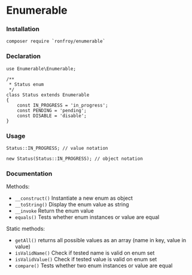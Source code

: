Enumerable
===

### Installation
```
composer require `ronfroy/enumerable`
```


### Declaration

```
use Enumerable\Enumerable;

/**
 * Status enum
 */
class Status extends Enumerable
{
    const IN_PROGRESS = 'in_progress';
    const PENDING = 'pending';
    const DISABLE = 'disable';
}

```

### Usage

```
Status::IN_PROGRESS; // value notation

new Status(Status::IN_PROGRESS); // object notation

```


### Documentation


Methods:

- `__construct()` Instantiate a new enum as object
- `__toString()` Display the enum value as string
- `__invoke` Return the enum value
- `equals()` Tests whether enum instances or value are equal

Static methods:

- `getAll()` returns all possible values as an array (name in key, value in value)
- `isValidName()` Check if tested name is valid on enum set
- `isValidValue()` Check if tested value is valid on enum set
- `compare()` Tests whether two enum instances or value are equal
